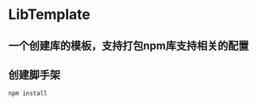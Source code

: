 <!--
 * @Author: MrRice
 * @Date: 2024-06-02 17:50:26
 * @LastEditors: MrRice 1246333567@qq.com
 * @LastEditTime: 2024-06-04 18:32:11
 * @FilePath: /npm-library-universal-template/README.MD
 * @Description: 小舟从此逝,江海寄余生
 * 
 * Copyright (c) 2024 by $ 米大饭, All Rights Reserved. 
-->
# LibTemplate

## 一个创建库的模板，支持打包npm库支持相关的配置

## 创建脚手架

`npm install`
